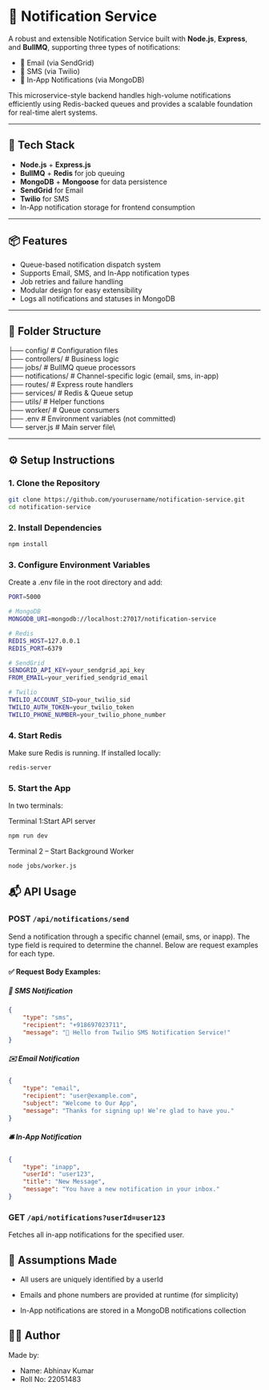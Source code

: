 # 🔔 Notification Service

A robust and extensible Notification Service built with **Node.js**, **Express**, and **BullMQ**, supporting three types of notifications:

-   📩 Email (via SendGrid)
-   📱 SMS (via Twilio)
-   💬 In-App Notifications (via MongoDB)

This microservice-style backend handles high-volume notifications efficiently using Redis-backed queues and provides a scalable foundation for real-time alert systems.

---

## 🚀 Tech Stack

-   **Node.js** + **Express.js**
-   **BullMQ** + **Redis** for job queuing
-   **MongoDB** + **Mongoose** for data persistence
-   **SendGrid** for Email
-   **Twilio** for SMS
-   In-App notification storage for frontend consumption

---

## 📦 Features

-   Queue-based notification dispatch system
-   Supports Email, SMS, and In-App notification types
-   Job retries and failure handling
-   Modular design for easy extensibility
-   Logs all notifications and statuses in MongoDB

---

## 📁 Folder Structure

├── config/ # Configuration files\
├── controllers/ # Business logic\
├── jobs/ # BullMQ queue processors\
├── notifications/ # Channel-specific logic (email, sms, in-app)\
├── routes/ # Express route handlers\
├── services/ # Redis & Queue setup\
├── utils/ # Helper functions\
├── worker/ # Queue consumers\
├── .env # Environment variables (not committed)\
└── server.js # Main server file\

---

## ⚙️ Setup Instructions

### 1. Clone the Repository

```bash
git clone https://github.com/yourusername/notification-service.git
cd notification-service
```

### 2. Install Dependencies

```bash
npm install
```

### 3. Configure Environment Variables

Create a .env file in the root directory and add:

```bash
PORT=5000

# MongoDB
MONGODB_URI=mongodb://localhost:27017/notification-service

# Redis
REDIS_HOST=127.0.0.1
REDIS_PORT=6379

# SendGrid
SENDGRID_API_KEY=your_sendgrid_api_key
FROM_EMAIL=your_verified_sendgrid_email

# Twilio
TWILIO_ACCOUNT_SID=your_twilio_sid
TWILIO_AUTH_TOKEN=your_twilio_token
TWILIO_PHONE_NUMBER=your_twilio_phone_number
```

### 4. Start Redis

Make sure Redis is running. If installed locally:

```bash
redis-server
```

### 5. Start the App

In two terminals:

Terminal 1:Start API server

```bash
npm run dev
```

Terminal 2 – Start Background Worker

```bash
node jobs/worker.js
```

## 📬 API Usage

### POST `/api/notifications/send`

Send a notification through a specific channel (email, sms, or inapp). The type field is required to determine the channel. Below are request examples for each type.

#### ✅ Request Body Examples:

##### 📱 SMS Notification

```json
{
    "type": "sms",
    "recipient": "+918697023711",
    "message": "🚀 Hello from Twilio SMS Notification Service!"
}
```

##### ✉️ Email Notification

```json
{
    "type": "email",
    "recipient": "user@example.com",
    "subject": "Welcome to Our App",
    "message": "Thanks for signing up! We’re glad to have you."
}
```

##### 🛎️ In-App Notification

```json
{
    "type": "inapp",
    "userId": "user123",
    "title": "New Message",
    "message": "You have a new notification in your inbox."
}
```

### GET `/api/notifications?userId=user123`

Fetches all in-app notifications for the specified user.

## 📌 Assumptions Made

-   All users are uniquely identified by a userId

*   Emails and phone numbers are provided at runtime (for simplicity)

-   In-App notifications are stored in a MongoDB notifications collection

## 🧑‍💻 Author

Made by:

-   Name: Abhinav Kumar
-   Roll No: 22051483
